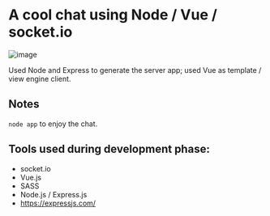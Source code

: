 # A cool chat using Node / Vue / socket.io

![image](public/images/readme.png)

Used Node and Express to generate the server app; used Vue as template / view
engine client.

## Notes

`node app` to enjoy the chat.

## Tools used during development phase:

- socket.io
- Vue.js
- SASS
- Node.js / Express.js
- https://expressjs.com/
